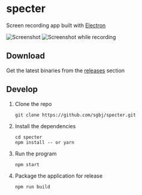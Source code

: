# specter
Screen recording app built with [Electron](https://www.npmjs.com/package/electron)

![Screenshot](https://github.com/sgbj/specter/raw/master/screenshots/1.png) ![Screenshot while recording](https://github.com/sgbj/specter/raw/master/screenshots/2.png)

## Download

Get the latest binaries from the [releases](https://github.com/sgbj/specter/releases) section

## Develop

1. Clone the repo

    ```
    git clone https://github.com/sgbj/specter.git
    ```
    
2. Install the dependencies

    ```
    cd specter
    npm install -- or yarn
    ```
    
3. Run the program

    ```
    npm start
    ```

4. Package the application for release

    ```
    npm run build
    ```